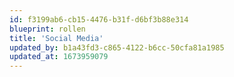 ```yaml
---
id: f3199ab6-cb15-4476-b31f-d6bf3b88e314
blueprint: rollen
title: 'Social Media'
updated_by: b1a43fd3-c865-4122-b6cc-50cfa81a1985
updated_at: 1673959079
---
```

